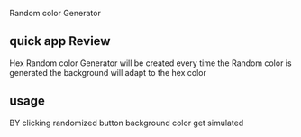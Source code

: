 Random color Generator

## quick app Review

Hex Random color Generator will be created
every time the Random color is generated the background will adapt to the hex color

## usage

BY clicking randomized button background color
get simulated
